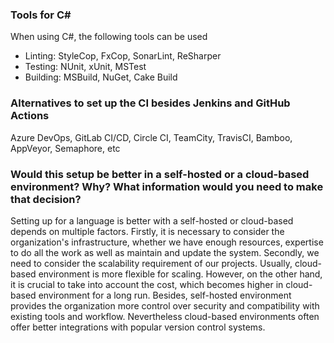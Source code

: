 ### Tools for C#
When using C#, the following tools can be used
* Linting: StyleCop, FxCop, SonarLint, ReSharper
* Testing: NUnit, xUnit, MSTest
* Building: MSBuild, NuGet, Cake Build
### Alternatives to set up the CI besides Jenkins and GitHub Actions
Azure DevOps, GitLab CI/CD, Circle CI, TeamCity, TravisCI, Bamboo, AppVeyor, Semaphore, etc
### Would this setup be better in a self-hosted or a cloud-based environment? Why? What information would you need to make that decision?
Setting up for a language is better with a self-hosted or cloud-based depends on multiple factors. Firstly, it is necessary to consider the organization's infrastructure, whether we have enough resources, expertise to do all the work as well as maintain and update the system. Secondly, we need to consider the scalability requirement of our projects. Usually, cloud-based environment is more flexible for scaling. However, on the other hand, it is crucial to take into account the cost, which becomes higher in cloud-based environment for a long run. Besides, self-hosted environment provides the organization more control over security and compatibility with existing tools and workflow. Nevertheless cloud-based environments often offer better integrations with popular version control systems.